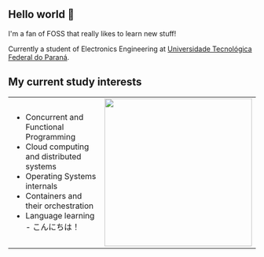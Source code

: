 ## Hello world 👋

I'm a fan of FOSS that really likes to learn new stuff!

Currently a student of Electronics Engineering at [Universidade Tecnológica Federal do Paraná](https://utfpr.edu.br).


## My current study interests
<table>
    <tr>
        <td>
            <ul>
                <li>Concurrent and Functional Programming</li>
                <li>Cloud computing and distributed systems</li>
                <li>Operating Systems internals</li>
                <li>Containers and their orchestration</li>
                <li>Language learning - こんにちは！</li>
            </ul>
        </td>
        <td>
            <img src="https://user-images.githubusercontent.com/20388082/113227169-698c7980-9268-11eb-866f-3212954d621c.jpeg" width="300"/>
        </td>
    </tr>
</table>
